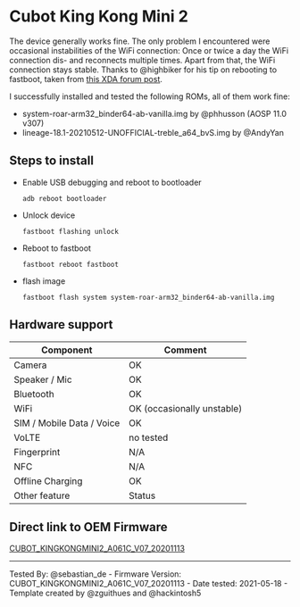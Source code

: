 # Cubot King Kong Mini 2
The device generally works fine. The only problem I encountered were occasional instabilities of the WiFi connection: Once or twice a day the WiFi connection dis- and reconnects multiple times. Apart from that, the WiFi connection stays stable.
Thanks to @highbiker for his tip on rebooting to fastboot, taken from [this XDA forum post](https://forum.xda-developers.com/t/installing-custom-rom-on-cubot-kingkong-mini.4050815/page-9#post-84445303).

I successfully installed and tested the following ROMs, all of them work fine:
* system-roar-arm32_binder64-ab-vanilla.img by @phhusson (AOSP 11.0 v307)
* lineage-18.1-20210512-UNOFFICIAL-treble_a64_bvS.img by @AndyYan

## Steps to install

* Enable USB debugging and reboot to bootloader
    ```
    adb reboot bootloader
    ```
* Unlock device
    ```
    fastboot flashing unlock
    ```
* Reboot to fastboot
    ```
    fastboot reboot fastboot
    ```
* flash image
    ```
    fastboot flash system system-roar-arm32_binder64-ab-vanilla.img
    ```

## Hardware support

| Component                 |      Comment                                              |
|---------------------------|-----------------------------------------------------------|
| Camera                    | OK                                                    |
| Speaker / Mic             | OK                                                    |
| Bluetooth                 | OK                                                    |
| WiFi                      | OK (occasionally unstable)                                                    |
| SIM / Mobile Data / Voice | OK                                                    |
| VoLTE                     | no tested                                                    |
| Fingerprint               | N/A                                                    |
| NFC                       | N/A                                                    |
| Offline Charging          | OK                                                    |
| Other feature             | Status                                                    |

## Direct link to OEM Firmware
[CUBOT_KINGKONGMINI2_A061C_V07_20201113](https://mega.nz/file/YR9kiCya#iBLECZfQ2JwTVKqm8R4rOjRC8nTg2b6EU45TkeyN-UM)

---
Tested By: @sebastian_de - Firmware Version: CUBOT_KINGKONGMINI2_A061C_V07_20201113 - Date tested: 2021-05-18 - Template created by @zguithues and @hackintosh5

